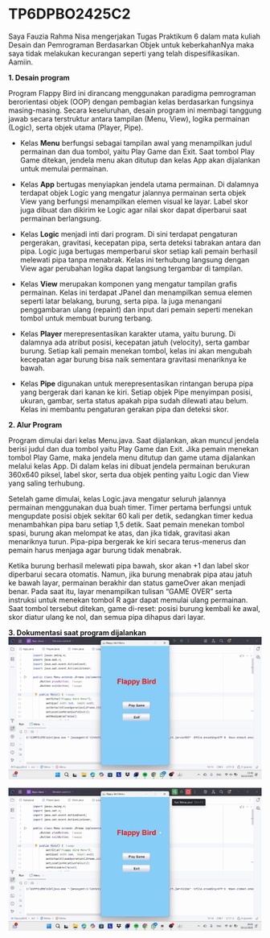 # TP6DPBO2425C2
Saya Fauzia Rahma Nisa mengerjakan Tugas Praktikum 6 dalam mata kuliah Desain dan Pemrograman Berdasarkan Objek untuk keberkahanNya maka saya tidak melakukan kecurangan seperti yang telah dispesifikasikan. Aamiin.

**1. Desain program**

Program Flappy Bird ini dirancang menggunakan paradigma pemrograman berorientasi objek (OOP) dengan pembagian kelas berdasarkan fungsinya masing-masing. Secara keseluruhan, desain program ini membagi tanggung jawab secara terstruktur antara tampilan (Menu, View), logika permainan (Logic), serta objek utama (Player, Pipe). 

- Kelas **Menu** berfungsi sebagai tampilan awal yang menampilkan judul permainan dan dua tombol, yaitu Play Game dan Exit. Saat tombol Play Game ditekan, jendela menu akan ditutup dan kelas App akan dijalankan untuk memulai permainan.

- Kelas **App** bertugas menyiapkan jendela utama permainan. Di dalamnya terdapat objek Logic yang mengatur jalannya permainan serta objek View yang berfungsi menampilkan elemen visual ke layar. Label skor juga dibuat dan dikirim ke Logic agar nilai skor dapat diperbarui saat permainan berlangsung.

- Kelas **Logic** menjadi inti dari program. Di sini terdapat pengaturan pergerakan, gravitasi, kecepatan pipa, serta deteksi tabrakan antara dan pipa. Logic juga bertugas memperbarui skor setiap kali pemain berhasil melewati pipa tanpa menabrak. Kelas ini terhubung langsung dengan View agar perubahan logika dapat langsung tergambar di tampilan.

- Kelas **View** merupakan komponen yang mengatur tampilan grafis permainan. Kelas ini terdapat JPanel dan menampilkan semua elemen seperti latar belakang, burung, serta pipa. Ia juga menangani penggambaran ulang (repaint) dan input dari pemain seperti menekan tombol untuk membuat burung terbang.

- Kelas **Player** merepresentasikan karakter utama, yaitu burung. Di dalamnya ada atribut posisi, kecepatan jatuh (velocity), serta gambar burung. Setiap kali pemain menekan tombol, kelas ini akan mengubah kecepatan agar burung bisa naik sementara gravitasi menariknya ke bawah.

- Kelas **Pipe** digunakan untuk merepresentasikan rintangan berupa pipa yang bergerak dari kanan ke kiri. Setiap objek Pipe menyimpan posisi, ukuran, gambar, serta status apakah pipa sudah dilewati atau belum. Kelas ini membantu pengaturan gerakan pipa dan deteksi skor.

**2. Alur Program**

  Program dimulai dari kelas Menu.java. Saat dijalankan, akan muncul jendela berisi judul dan dua tombol yaitu Play Game dan Exit. Jika pemain menekan tombol Play Game, maka jendela menu ditutup dan game utama dijalankan melalui kelas App. Di dalam kelas ini dibuat jendela permainan berukuran 360x640 piksel, label skor, serta dua objek penting yaitu Logic dan View yang saling terhubung.

  Setelah game dimulai, kelas Logic.java mengatur seluruh jalannya permainan menggunakan dua buah timer. Timer pertama berfungsi untuk mengupdate posisi objek sekitar 60 kali per detik, sedangkan timer kedua menambahkan pipa baru setiap 1,5 detik. Saat pemain menekan tombol spasi, burung akan melompat ke atas, dan jika tidak, gravitasi akan menariknya turun. Pipa-pipa bergerak ke kiri secara terus-menerus dan pemain harus menjaga agar burung tidak menabrak.

  Ketika burung berhasil melewati pipa bawah, skor akan +1 dan label skor diperbarui secara otomatis. Namun, jika burung menabrak pipa atau jatuh ke bawah layar, permainan berakhir dan status gameOver akan menjadi benar. Pada saat itu, layar menampilkan tulisan “GAME OVER” serta instruksi untuk menekan tombol R agar dapat memulai ulang permainan. Saat tombol tersebut ditekan, game di-reset: posisi burung kembali ke awal, skor diatur ulang ke nol, dan semua pipa dihapus dari layar.

**3. Dokumentasi saat program dijalankan**
![gif](Dokumentasi/tp6.gif)



![gif](Dokumentasi/tp6aku.gif)
